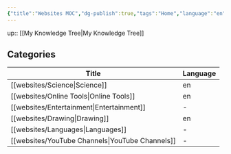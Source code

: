 ```yaml
---
{"title":"Websites MOC","dg-publish":true,"tags":"Home","language":"en","permalink":"/websites/websites/","dgPassFrontmatter":true}
---
```


up:: [[My Knowledge Tree\|My Knowledge Tree]]

## Categories

| Title                                              | Language |
| -------------------------------------------------- | -------- |
| [[websites/Science\|Science]]                   | en       |
| [[websites/Online Tools\|Online Tools]]         | en       |
| [[websites/Entertainment\|Entertainment]]       | \-       |
| [[websites/Drawing\|Drawing]]                   | en       |
| [[websites/Languages\|Languages]]               | \-       |
| [[websites/YouTube Channels\|YouTube Channels]] | \-       |

